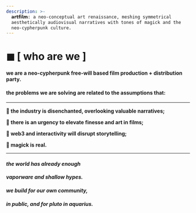 ```yaml
---
description: >-
  𝗮𝗿𝘁𝗳𝗶𝗹𝗺: a neo-conceptual art renaissance, meshing symmetrical
  aesthetically audiovisual narratives with tones of magick and the
  neo-cypherpunk culture.
---
```


# ◼ \[ who are we ]

#### w**e are a neo-cypherpunk free-will based film production + distribution party.**

#### **the problems we are solving are related to the assumptions that:**

****

**🌹 the industry is disenchanted, overlooking valuable narratives;**

**🌹 there is an urgency to elevate finesse and art in films;**

**🌹 web3 and interactivity will disrupt storytelling;**

**🌹 magick is real.**

****

#### _**the world has already enough**_&#x20;

#### _**vaporware and shallow hypes.**_&#x20;

#### _**we build for our own community,**_&#x20;

#### _**in public, and for pluto in aquarius.**_
